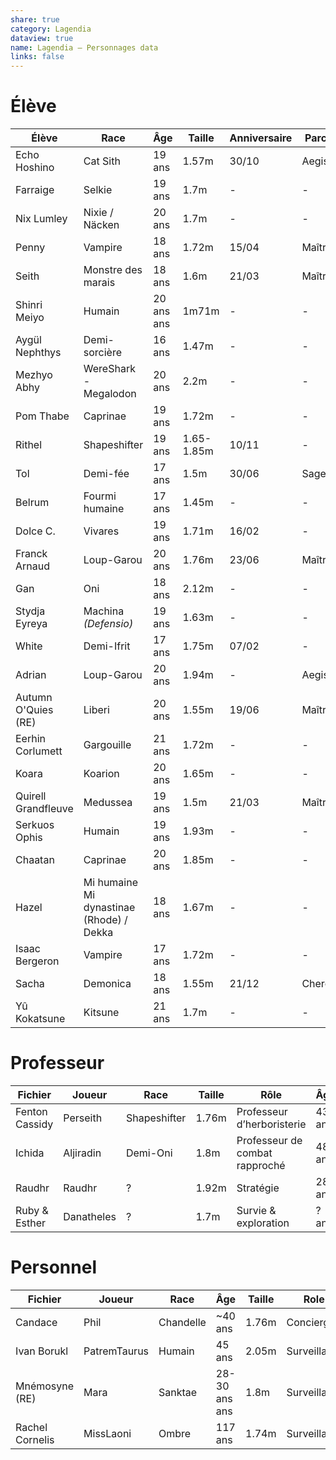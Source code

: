 ```yaml
---
share: true
category: Lagendia
dataview: true
name: Lagendia — Personnages data
links: false
---
```


# Élève

| Élève                                                                                              | Race                                                                    | Âge        | Taille     | Anniversaire | Parcours  | Joueur         |
| -------------------------------------------------------------------------------------------------- | ----------------------------------------------------------------------- | ---------- | ---------- | ------------ | --------- | -------------- |
| Echo Hoshino             | Cat Sith                                                                | 19 ans     | 1.57m      | 30/10        | Aegis     | MissLaoni      |
| Farraige                     | Selkie                                                                  | 19 ans     | 1.7m       | \-           | \-        | Medhas         |
| Nix Lumley                 | Nixie / Näcken                                                          | 20 ans     | 1.7m       | \-           | \-        | Taeien         |
| Penny                           | Vampire                                                                 | 18 ans     | 1.72m      | 15/04        | Maître    | Hadess         |
| Seith                           | Monstre des marais                                                      | 18 ans     | 1.6m       | 21/03        | Maître    | Persou         |
| Shinri Meiyo             | Humain                                                                  | 20 ans ans | 1m71m      | \-           | \-        | PatremTaurus   |
| Aygül Nephthys         | Demi-sorcière                                                           | 16 ans     | 1.47m      | \-           | \-        | Alexia         |
| Mezhyo Abhy               | WereShark - Megalodon                                                   | 20 ans     | 2.2m       | \-           | \-        | JuneArt        |
| Pom Thabe                   | Caprinae                                                                | 19 ans     | 1.72m      | \-           | \-        | CamilliCapilli |
| Rithel                         | Shapeshifter                                                            | 19 ans     | 1.65-1.85m | 10/11        | \-        | Persou         |
| Tol                               | Demi-fée                                                                | 17 ans     | 1.5m       | 30/06        | Sage      | Danatheles     |
| Belrum                          | Fourmi humaine                                                          | 17 ans     | 1.45m      | \-           | \-        | Shiounsama     |
| Dolce C.                      | Vivares                                                                 | 19 ans     | 1.71m      | 16/02        | \-        | Phil           |
| Franck Arnaud            | Loup-Garou                                                              | 20 ans     | 1.76m      | 23/06        | Maître    | Choupa         |
| Gan                                | Oni                                                                     | 18 ans     | 2.12m      | \-           | \-        | Taeien         |
| Stydja Eyreya            | Machina _(Defensio)_                                                    | 19 ans     | 1.63m      | \-           | \-        | Raudhr         |
| White                            | Demi-Ifrit                                                              | 17 ans     | 1.75m      | 07/02        | \-        | Alexia         |
| Adrian                           | Loup-Garou                                                              | 20 ans     | 1.94m      | \-           | Aegis     | Adrian         |
| Autumn O'Quies (RE) | Liberi | 20 ans     | 1.55m      | 19/06        | Maître    | Mara           |
| Eerhin Corlumett       | Gargouille                                                              | 21 ans     | 1.72m      | \-           | \-        | edith          |
| Koara                             | Koarion                                                                 | 20 ans     | 1.65m      | \-           | \-        | Koara          |
| Quirell Grandfleuve | Medussea                                                                | 19 ans     | 1.5m       | 21/03        | Maître    | Sachoue        |
| Serkuos Ophis             | Humain                                                                  | 19 ans     | 1.93m      | \-           | \-        | Serkuos        |
| Chaatan                        | Caprinae                                                                | 20 ans     | 1.85m      | \-           | \-        | Chaa           |
| Hazel                            | Mi humaine Mi dynastinae (Rhode) / Dekka                                | 18 ans     | 1.67m      | \-           | \-        | AkyZura        |
| Isaac Bergeron          | Vampire                                                                 | 17 ans     | 1.72m      | \-           | \-        | Azuro          |
| Sacha                            | Demonica                                                                | 18 ans     | 1.55m      | 21/12        | Chercheur | Sachoue        |
| Yû Kokatsune              | Kitsune                                                                 | 21 ans     | 1.7m       | \-           | \-        | Yotoru         |


# Professeur

| Fichier                                                                               | Joueur     | Race         | Taille | Rôle                           | Âge    | Anniversaire |
| ------------------------------------------------------------------------------------- | ---------- | ------------ | ------ | ------------------------------ | ------ | ------------ |
| Fenton Cassidy | Perseith   | Shapeshifter | 1.76m  | Professeur d’herboristerie     | 43 ans | 02/02        |
| Ichida                 | Aljiradin  | Demi-Oni     | 1.8m   | Professeur de combat rapproché | 48 ans | 14/02        |
| Raudhr                 | Raudhr     | ?            | 1.92m  | Stratégie                      | 28 ans | 31/10        |
| Ruby & Esther   | Danatheles | ?            | 1.7m   | Survie & exploration           | ? ans  | ?            |


# Personnel

| Fichier                                                                                | Joueur       | Race                                                                 | Âge           | Taille | Role         | Anniversaire |
| -------------------------------------------------------------------------------------- | ------------ | -------------------------------------------------------------------- | ------------- | ------ | ------------ | ------------ |
| Candace                 | Phil         | Chandelle                                                            | ~40 ans       | 1.76m  | Concierge    | 7/08         |
| Ivan Borukl         | PatremTaurus | Humain                                                               | 45 ans        | 2.05m  | Surveillant  | /            |
| Mnémosyne (RE)   | Mara         | Sanktae | 28-30 ans ans | 1.8m   | Surveillante | 15/06        |
| Rachel Cornelis | MissLaoni    | Ombre                                                                | 117 ans       | 1.74m  | Surveillant  | 18/03        |

